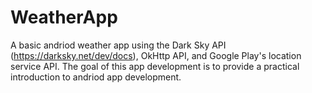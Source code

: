# WeatherApp
A basic andriod weather app using the Dark Sky API (https://darksky.net/dev/docs), OkHttp API, and Google Play's location service API. The goal of this app development is to provide a practical introduction to andriod app development.
